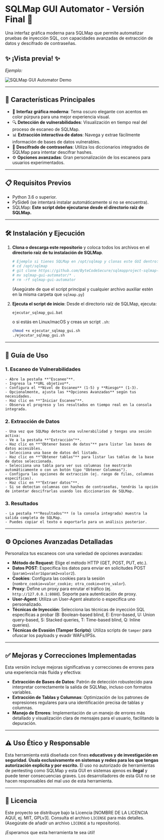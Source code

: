# SQLMap GUI Automator - Versión Final 🚀

Una interfaz gráfica moderna para SQLMap que permite automatizar pruebas de inyección SQL, con capacidades avanzadas de extracción de datos y descifrado de contraseñas.

## ✨ ¡Vista previa! ✨

_Ejemplo:_

![SQLMap GUI Automator Demo](https://i.ibb.co/n8tkQHHx/Screenshot-2025-05-12-133124.jpg)

---

## 🎯 Características Principales

-   🎨 **Interfaz gráfica moderna**: Tema oscuro elegante con acentos en color púrpura para una mejor experiencia visual.
-   🔍 **Detección de vulnerabilidades**: Visualización en tiempo real del proceso de escaneo de SQLMap.
-   📊 **Extracción interactiva de datos**: Navega y extrae fácilmente información de bases de datos vulnerables.
-   🔑 **Descifrado de contraseñas**: Utiliza los diccionarios integrados de SQLMap para intentar descifrar hashes.
-   ⚙️ **Opciones avanzadas**: Gran personalización de los escaneos para usuarios experimentados.

---

## 📋 Requisitos Previos

-   Python 3.6 o superior.
-   PySide6 (se intentará instalar automáticamente si no se encuentra).
-   SQLMap: **Este script debe ejecutarse desde el directorio raíz de SQLMap.**

---

## 🛠️ Instalación y Ejecución

1.  **Clona o descarga este repositorio** y coloca todos los archivos en el **directorio raíz de tu instalación de SQLMap**.
    ```bash
    # Ejemplo si tienes SQLMap en /opt/sqlmap y clonas este GUI dentro:
    # cd /opt/sqlmap
    # git clone https://github.com/ByteCodeSecure/sqlmapproject-sqlmap-8fcd78f
    # mv sqlmap-gui-automator/* .
    # rm -rf sqlmap-gui-automator
    ```
    (Asegúrate de que el script principal y cualquier archivo auxiliar estén en la misma carpeta que `sqlmap.py`)

2.  **Ejecuta el script de inicio**:
    Desde el directorio raíz de SQLMap, ejecuta:
    ```bash
    ejecutar_sqlmap_gui.bat
    ```
    o si estás en Linux/macOS y creas un script `.sh`:
    ```bash
    chmod +x ejecutar_sqlmap_gui.sh
    ./ejecutar_sqlmap_gui.sh
    ```
---

## 📖 Guía de Uso

### 1. Escaneo de Vulnerabilidades
    - Abre la pestaña **"Escaneo"**.
    - Ingresa la **URL objetivo**.
    - Configura el **Nivel de Escaneo** (1-5) y **Riesgo** (1-3).
    - Opcionalmente, ajusta las **Opciones Avanzadas** según tus necesidades.
    - Haz clic en **"Iniciar Escaneo"**.
    - Observa el progreso y los resultados en tiempo real en la consola integrada.

### 2. Extracción de Datos
    - Una vez que SQLMap detecte una vulnerabilidad y tengas una sesión activa:
    - Ve a la pestaña **"Extracción"**.
    - Haz clic en **"Obtener bases de datos"** para listar las bases de datos accesibles.
    - Selecciona una base de datos del listado.
    - Haz clic en **"Obtener tablas"** para listar las tablas de la base de datos seleccionada.
    - Selecciona una tabla para ver sus columnas (se mostrarán automáticamente o con un botón tipo "Obtener Columnas").
    - Configura las opciones de extracción (ej. rango de filas, columnas específicas).
    - Haz clic en **"Extraer datos"**.
    - Si se detectan columnas con hashes de contraseñas, tendrás la opción de intentar descifrarlas usando los diccionarios de SQLMap.

### 3. Resultados
    - La pestaña **"Resultados"** (o la consola integrada) muestra la salida completa de SQLMap.
    - Puedes copiar el texto o exportarlo para un análisis posterior.

---

## ⚙️ Opciones Avanzadas Detalladas

Personaliza tus escaneos con una variedad de opciones avanzadas:

-   **Método de Request**: Elige el método HTTP (GET, POST, PUT, etc.).
-   **Datos POST**: Especifica los datos para enviar en solicitudes POST (`param1=valor1&param2=valor2`).
-   **Cookies**: Configura las cookies para la sesión (`nombre_cookie=valor_cookie; otra_cookie=otro_valor`).
-   **Proxy**: Define un proxy para enrutar el tráfico (ej. `http://127.0.0.1:8080`). Soporte para autenticación de proxy.
-   **User-Agent**: Utiliza un User-Agent aleatorio o especifica uno personalizado.
-   **Técnicas de Inyección**: Selecciona las técnicas de inyección SQL específicas a probar (B: Boolean-based blind, E: Error-based, U: Union query-based, S: Stacked queries, T: Time-based blind, Q: Inline queries).
-   **Técnicas de Evasión (Tamper Scripts)**: Utiliza scripts de `tamper` para ofuscar los payloads y evadir WAFs/IPSs.

---

## ✅ Mejoras y Correcciones Implementadas

Esta versión incluye mejoras significativas y correcciones de errores para una experiencia más fluida y efectiva:

-   **Extracción de Bases de Datos**: Patrón de detección robustecido para interpretar correctamente la salida de SQLMap, incluso con formatos variables.
-   **Extracción de Tablas y Columnas**: Optimización de los patrones de expresiones regulares para una identificación precisa de tablas y columnas.
-   **Manejo de Errores**: Implementación de un manejo de errores más detallado y visualización clara de mensajes para el usuario, facilitando la depuración.

---

## ⚠️ Uso Ético y Responsable

Esta herramienta está diseñada con fines **educativos y de investigación en seguridad**.
**Úsala exclusivamente en sistemas y redes para los que tengas autorización explícita y por escrito.**
El uso no autorizado de herramientas de pentesting como SQLMap y esta GUI en sistemas ajenos es **ilegal** y puede tener consecuencias graves.
Los desarrolladores de esta GUI no se hacen responsables del mal uso de esta herramienta.

---

## 📄 Licencia

Este proyecto se distribuye bajo la Licencia [NOMBRE DE LA LICENCIA AQUÍ, ej. MIT, GPLv3].
Consulta el archivo `LICENSE` para más detalles. (Asegúrate de añadir un archivo `LICENSE` a tu repositorio).

¡Esperamos que esta herramienta te sea útil!